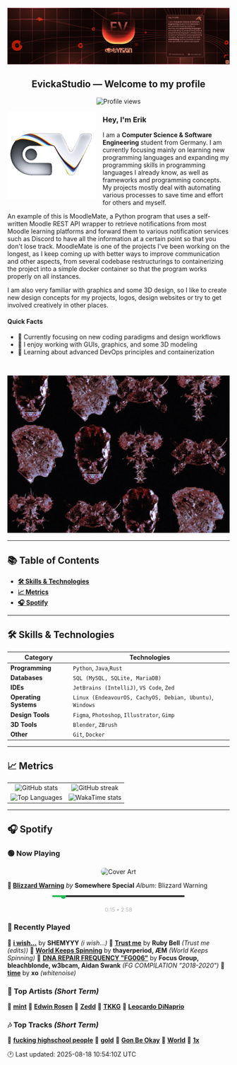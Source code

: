 <p align="center">
  <img src="assets/banner_2.webp" alt="Evicka Studio Banner" />
</p>

<h2 align="center">EvickaStudio — Welcome to my profile</h2>

<p align="center">
  <img src="https://komarev.com/ghpvc/?username=EvickaStudio&style=plastic&abbreviated=true&color=ff69b4" alt="Profile views" />
  <!-- Centering reference: using container alignment per CSS text-align guidance -->
</p>

<p>
  <img align="left" src="assets/liquid-logo-500.gif" alt="Evicka EV Logo" width="200" style="margin-right: 16px; margin-bottom: 8px;"/>
</p>

<h3>Hey, I'm Erik</h3>
<p>
  I am a <strong>Computer Science & Software Engineering</strong> student from
  Germany. I am currently focusing mainly on learning new programming
  languages and expanding my programming skills in programming languages I
  already know, as well as frameworks and programming concepts. My projects
  mostly deal with automating various processes to save time and effort for
  others and myself.
</p>
<p>
  An example of this is MoodleMate, a Python program that uses a
  self-written Moodle REST API wrapper to retrieve notifications from most
  Moodle learning platforms and forward them to various notification
  services such as Discord to have all the information at a certain point
  so that you don't lose track. MoodleMate is one of the projects I've been
  working on the longest, as I keep coming up with better ways to improve
  communication and other aspects, from several codebase restructurings to
  containerizing the project into a simple docker container so that the
  program works properly on all instances.
</p>
<p>
  I am also very familiar with graphics and some 3D design, so I like to
  create new design concepts for my projects, logos, design websites or try
  to get involved creatively in other places.
</p>

<h4>Quick Facts</h4>
<ul>
  <li>🔬 Currently focusing on new coding paradigms and design workflows</li>
  <li>👀 I enjoy working with GUIs, graphics, and some 3D modeling</li>
  <li>🌱 Learning about advanced DevOps principles and containerization</li>
  
</ul>

<br clear="left"/>

<p align="center">
  <img src="assets/evkheadpostersmol.webp" alt="Evicka poster collage" />
</p>

---

## 📚 Table of Contents

- **[🛠️ Skills & Technologies](#️-skills--technologies)**
- **[📈 Metrics](#-metrics)**
- **[🎧 Spotify](#-spotify)**

---

## 🛠️ Skills & Technologies

| **Category**          | **Technologies**                                                                                                 |
|-----------------------|------------------------------------------------------------------------------------------------------------------|
| **Programming**       | `Python`, `Java`,`Rust`                                                                                           |
| **Databases**         | `SQL (MySQL, SQLite, MariaDB)`                                                                                   |
| **IDEs**              | `JetBrains (IntelliJ)`, `VS Code`, `Zed`                                                                         |
| **Operating Systems** | `Linux (EndeavourOS, CachyOS, Debian, Ubuntu)`, `Windows`                                                        |
| **Design Tools**      | `Figma`, `Photoshop`, `Illustrator`, `Gimp`                                                                      |
| **3D Tools**          | `Blender`, `ZBrush`                                                                                              |
| **Other**             | `Git`, `Docker`                                                                                                  |

---

## 📈 Metrics

<table>
  <tr>
    <td align="center">
      <img src="https://github-readme-stats.vercel.app/api?username=EvickaStudio&show=reviews,discussions_started,discussions_answered,prs_merged,prs_merged_percentage&show_icons=true&theme=transparent" alt="GitHub stats" width="100%" />
    </td>
    <td align="center">
      <img src="https://github-readme-streak-stats.herokuapp.com/?user=EvickaStudio&theme=transparent" alt="GitHub streak" width="100%" />
    </td>
  </tr>
  <tr>
    <td align="center">
      <img src="https://github-readme-stats.vercel.app/api/top-langs/?username=EvickaStudio&theme=transparent&layout=compact" alt="Top Languages" width="100%" />
    </td>
    <td align="center">
      <img src="https://github-readme-stats.vercel.app/api/wakatime?username=evickastudio&layout=compact&theme=transparent" alt="WakaTime stats" width="100%" />
    </td>
  </tr>
</table>

---

## 🎧 Spotify

<!-- SPOTIFY-START -->


### 🟢 Now Playing

<p align="center">
<img src="https://i.scdn.co/image/ab67616d0000b273f757f15c0f5a52a60563fa65" alt="Cover Art" width="120" style="border-radius: 8px;"/>
</p>

**🎵 [Blizzard Warning](https://open.spotify.com/track/42tNFsYumlBEyXwtHqWp2p)**
*by* **Somewhere Special**
*Album:* Blizzard Warning


<p align="center">
<svg width="300" height="20" xmlns="http://www.w3.org/2000/svg">
    <rect width="300" height="4" fill="#282828" rx="2"/>
    <rect width="25" height="4" fill="#1db954" rx="2"/>
    <circle cx="25" cy="2" r="6" fill="#1db954"/>
</svg>
<br/>
<span style="font-size: 12px; color: #b3b3b3;">
    0:15 • 2:58
</span>
</p>



### 📜 Recently Played

🎤 **[i wish…](https://open.spotify.com/track/24xZVUFik7aMwT7sePEy1M)** by **SHEMYYY** *(i wish…)*
🎤 **[Trust me](https://open.spotify.com/track/1cVwRdS0AqtQf3vdjsGcE9)** by **Ruby Bell** *(Trust me (edits))*
🎤 **[World Keeps Spinning](https://open.spotify.com/track/0Yuwqy2IDayoirpveqZCs4)** by **thayerperiod, ÆM** *(World Keeps Spinning)*
🎤 **[DNA REPAIR FREQUENCY "FG006"](https://open.spotify.com/track/3REWG291IoPX6EiSWV533w)** by **Focus Group, bleachblonde, w3bcam, Aidan Swank** *(FG COMPILATION "2018-2020")*
🎤 **[time](https://open.spotify.com/track/5usMf75Fp6syf4LaLj8nsu)** by **xo** *(whitenoise)*



### 🌟 Top Artists *(Short Term)*

🥇 [**mint**](https://open.spotify.com/artist/18ZZFZYue9xTQel14oTWBd)
🥈 [**Edwin Rosen**](https://open.spotify.com/artist/1r93D0anfnfL4M7tYTce0J)
🥉 [**Zedd**](https://open.spotify.com/artist/2qxJFvFYMEDqd7ui6kSAcq)
🏅 [**TKKG**](https://open.spotify.com/artist/61qDotnjM0jnY5lkfOP7ve)
🏅 [**Leocardo DiNaprio**](https://open.spotify.com/artist/6oB4vi2HIyph0htfDjToR6)



### 🎶 Top Tracks *(Short Term)*

🥇 [**fucking highschool people**](https://open.spotify.com/track/0Bc7D2OpXdj5cvu5YKod8z)
🥈 [**gold**](https://open.spotify.com/track/5lx4BO9XSSUolrXiPuZXAY)
🥉 [**Gon Be Okay**](https://open.spotify.com/track/27D4XOkMf1hnVH38Tg4rLQ)
🏅 [**World**](https://open.spotify.com/track/1qoWwMNgABQHSadmGelDoz)
🏅 [**1x**](https://open.spotify.com/track/2j2Ya8yR4ACSLktiQoZjlu)


🕐 Last updated: 2025-08-18 10:54:10Z UTC
<!-- SPOTIFY-END -->
